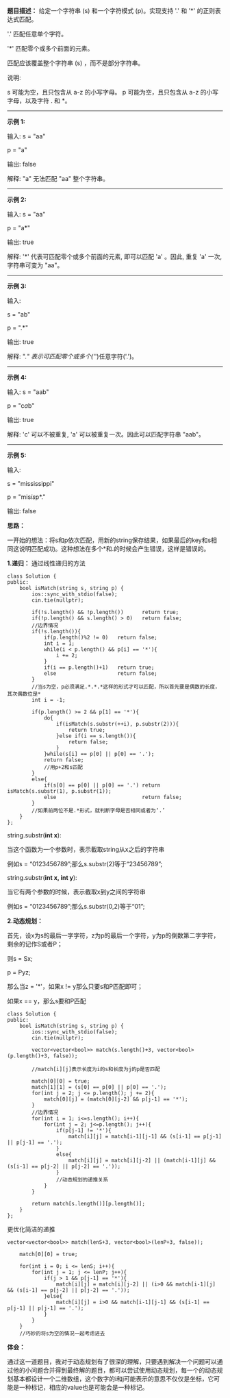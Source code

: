 **题目描述：**
给定一个字符串 (s) 和一个字符模式 (p)。实现支持 '.' 和 '*' 的正则表达式匹配。

'.' 匹配任意单个字符。

'*' 匹配零个或多个前面的元素。

匹配应该覆盖整个字符串 (s) ，而不是部分字符串。

说明:

s 可能为空，且只包含从 a-z 的小写字母。
p 可能为空，且只包含从 a-z 的小写字母，以及字符 . 和 *。
- - -
**示例 1:**

输入:
s = "aa"

p = "a"

输出: false

解释: "a" 无法匹配 "aa" 整个字符串。
- - -
**示例 2:**

输入:
s = "aa"

p = "a*"

输出: true

解释: '*' 代表可匹配零个或多个前面的元素, 即可以匹配 'a' 。因此, 重复 'a' 一次, 字符串可变为 "aa"。
- - -
**示例 3:**

输入:

s = "ab"

p = ".*"

输出: true

解释: ".*" 表示可匹配零个或多个('*')任意字符('.')。
- - -
**示例 4:**

输入:
s = "aab"

p = "c*a*b"

输出: true

解释: 'c' 可以不被重复, 'a' 可以被重复一次。因此可以匹配字符串 "aab"。
- - -
**示例 5:**

输入:

s = "mississippi"

p = "mis*is*p*."

输出: false

**思路：**

一开始的想法：将s和p依次匹配，用新的string保存结果，如果最后的key和s相同这说明匹配成功。这种想法在多个*和.的时候会产生错误，这样是错误的。

**1.递归：**
通过线性递归的方法
```
class Solution {
public:
    bool isMatch(string s, string p) {
        ios::sync_with_stdio(false);
        cin.tie(nullptr);
        
        if(!s.length() && !p.length())      return true;
        if(!p.length() && s.length() > 0)   return false;
        //边界情况
        if(!s.length()){
            if(p.length()%2 != 0)   return false;
            int i = 1;
            while(i < p.length() && p[i] == '*'){
                i += 2;
            }
            if(i == p.length()+1)   return true;
            else                    return false;
        }
        //当s为空，p必须满足.*.*.*这样的形式才可以匹配，所以首先要是偶数的长度，其次偶数位是*
        int i = -1;
        
        if(p.length() >= 2 && p[1] == '*'){
            do{
                if(isMatch(s.substr(++i), p.substr(2))){
                    return true;
                }else if(i == s.length()){
                    return false;
                }
            }while(s[i] == p[0] || p[0] == '.');
            return false;
            //用p+2和s匹配
        }
        else{
            if(s[0] == p[0] || p[0] == '.') return isMatch(s.substr(1), p.substr(1));
            else                            return false;
        }
        //如果前两位不是.*形式，就判断字母是否相同或者为‘.’
    }
};
```
string.substr(**int x**):

当这个函数为一个参数时，表示截取string从x之后的字符串

例如s = “0123456789”;那么s.substr(2)等于“23456789”;

string.substr(**int x, int y**):

当它有两个参数的时候，表示截取x到y之间的字符串

例如s = “0123456789”;那么s.substr(0,2)等于“01”;

**2.动态规划：**

首先，设x为s的最后一字字符，z为p的最后一个字符，y为p的倒数第二字字符，剩余的记作S或者P；

则s = Sx;

p = Pyz;

那么当z = '*'，如果x != y那么只要s和P匹配即可；

如果x == y，那么s要和P匹配

```
class Solution {
public:
    bool isMatch(string s, string p) {
        ios::sync_with_stdio(false);
        cin.tie(nullptr);
        
        vector<vector<bool>> match(s.length()+3, vector<bool>(p.length()+3, false));
        
        //match[i][j]表示长度为i的s和长度为j的p是否匹配
        
        match[0][0] = true;
        match[1][1] = (s[0] == p[0] || p[0] == '.');
        for(int j = 2; j <= p.length(); j += 2){
            match[0][j] = (match[0][j-2] && p[j-1] == '*');
        }
        //边界情况
        for(int i = 1; i<=s.length(); i++){
            for(int j = 2; j<=p.length(); j++){
                if(p[j-1] != '*'){
                    match[i][j] = match[i-1][j-1] && (s[i-1] == p[j-1] || p[j-1] == '.');
                }
                else{
                    match[i][j] = match[i][j-2] || (match[i-1][j] && (s[i-1] == p[j-2] || p[j-2] == '.'));
                }
                //动态规划的递推关系
            }
        }
        
        return match[s.length()][p.length()];
    }
};
```

更优化简洁的递推
```
vector<vector<bool>> match(lenS+3, vector<bool>(lenP+3, false));
        
    match[0][0] = true;
    
    for(int i = 0; i <= lenS; i++){
        for(int j = 1; j <= lenP; j++){
            if(j > 1 && p[j-1] == '*'){
                match[i][j] = match[i][j-2] || (i>0 && match[i-1][j] && (s[i-1] == p[j-2] || p[j-2] == '.'));
            }else{
                match[i][j] = i>0 && match[i-1][j-1] && (s[i-1] == p[j-1] || p[j-1] == '.');
            }
        }
    }
    //巧妙的将s为空的情况一起考虑进去
```
**体会：**

通过这一道题目，我对于动态规划有了很深的理解，只要遇到解决一个问题可以通过他的小问题合并得到最终解的题目，都可以尝试使用动态规划，每一个的动态规划基本都设计一个二维数组，这个数字的i和j可能表示的意思不仅仅是坐标，它可能是一种标记，相应的value也是可能会是一种标记。